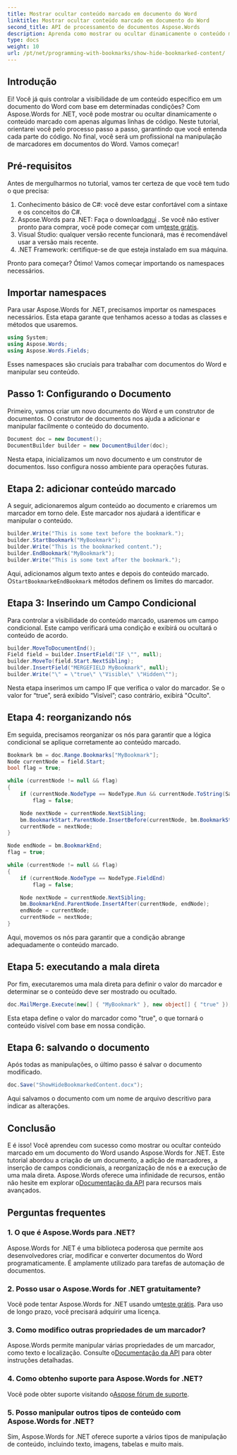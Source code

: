 ```yaml
---
title: Mostrar ocultar conteúdo marcado em documento do Word
linktitle: Mostrar ocultar conteúdo marcado em documento do Word
second_title: API de processamento de documentos Aspose.Words
description: Aprenda como mostrar ou ocultar dinamicamente o conteúdo marcado em documentos do Word usando Aspose.Words for .NET com este guia passo a passo abrangente.
type: docs
weight: 10
url: /pt/net/programming-with-bookmarks/show-hide-bookmarked-content/
---
```


## Introdução

Ei! Você já quis controlar a visibilidade de um conteúdo específico em um documento do Word com base em determinadas condições? Com Aspose.Words for .NET, você pode mostrar ou ocultar dinamicamente o conteúdo marcado com apenas algumas linhas de código. Neste tutorial, orientarei você pelo processo passo a passo, garantindo que você entenda cada parte do código. No final, você será um profissional na manipulação de marcadores em documentos do Word. Vamos começar!

## Pré-requisitos

Antes de mergulharmos no tutorial, vamos ter certeza de que você tem tudo o que precisa:

1. Conhecimento básico de C#: você deve estar confortável com a sintaxe e os conceitos do C#.
2.  Aspose.Words para .NET: Faça o download[aqui](https://releases.aspose.com/words/net/) . Se você não estiver pronto para comprar, você pode começar com um[teste grátis](https://releases.aspose.com/).
3. Visual Studio: qualquer versão recente funcionará, mas é recomendável usar a versão mais recente.
4. .NET Framework: certifique-se de que esteja instalado em sua máquina.

Pronto para começar? Ótimo! Vamos começar importando os namespaces necessários.

## Importar namespaces

Para usar Aspose.Words for .NET, precisamos importar os namespaces necessários. Esta etapa garante que tenhamos acesso a todas as classes e métodos que usaremos.

```csharp
using System;
using Aspose.Words;
using Aspose.Words.Fields;
```

Esses namespaces são cruciais para trabalhar com documentos do Word e manipular seu conteúdo.

## Passo 1: Configurando o Documento

Primeiro, vamos criar um novo documento do Word e um construtor de documentos. O construtor de documentos nos ajuda a adicionar e manipular facilmente o conteúdo do documento.

```csharp
Document doc = new Document();
DocumentBuilder builder = new DocumentBuilder(doc);
```

Nesta etapa, inicializamos um novo documento e um construtor de documentos. Isso configura nosso ambiente para operações futuras.

## Etapa 2: adicionar conteúdo marcado

A seguir, adicionaremos algum conteúdo ao documento e criaremos um marcador em torno dele. Este marcador nos ajudará a identificar e manipular o conteúdo.

```csharp
builder.Write("This is some text before the bookmark.");
builder.StartBookmark("MyBookmark");
builder.Write("This is the bookmarked content.");
builder.EndBookmark("MyBookmark");
builder.Write("This is some text after the bookmark.");
```

 Aqui, adicionamos algum texto antes e depois do conteúdo marcado. O`StartBookmark`e`EndBookmark` métodos definem os limites do marcador.

## Etapa 3: Inserindo um Campo Condicional

Para controlar a visibilidade do conteúdo marcado, usaremos um campo condicional. Este campo verificará uma condição e exibirá ou ocultará o conteúdo de acordo.

```csharp
builder.MoveToDocumentEnd();
Field field = builder.InsertField("IF \"", null);
builder.MoveTo(field.Start.NextSibling);
builder.InsertField("MERGEFIELD MyBookmark", null);
builder.Write("\" = \"true\" \"Visible\" \"Hidden\"");
```

Nesta etapa inserimos um campo IF que verifica o valor do marcador. Se o valor for “true”, será exibido “Visível”; caso contrário, exibirá "Oculto".

## Etapa 4: reorganizando nós

Em seguida, precisamos reorganizar os nós para garantir que a lógica condicional se aplique corretamente ao conteúdo marcado.

```csharp
Bookmark bm = doc.Range.Bookmarks["MyBookmark"];
Node currentNode = field.Start;
bool flag = true;

while (currentNode != null && flag)
{
    if (currentNode.NodeType == NodeType.Run && currentNode.ToString(SaveFormat.Text).Trim() == "\"")
        flag = false;

    Node nextNode = currentNode.NextSibling;
    bm.BookmarkStart.ParentNode.InsertBefore(currentNode, bm.BookmarkStart);
    currentNode = nextNode;
}

Node endNode = bm.BookmarkEnd;
flag = true;

while (currentNode != null && flag)
{
    if (currentNode.NodeType == NodeType.FieldEnd)
        flag = false;

    Node nextNode = currentNode.NextSibling;
    bm.BookmarkEnd.ParentNode.InsertAfter(currentNode, endNode);
    endNode = currentNode;
    currentNode = nextNode;
}
```

Aqui, movemos os nós para garantir que a condição abrange adequadamente o conteúdo marcado.

## Etapa 5: executando a mala direta

Por fim, executaremos uma mala direta para definir o valor do marcador e determinar se o conteúdo deve ser mostrado ou ocultado.

```csharp
doc.MailMerge.Execute(new[] { "MyBookmark" }, new object[] { "true" });
```

Esta etapa define o valor do marcador como "true", o que tornará o conteúdo visível com base em nossa condição.

## Etapa 6: salvando o documento

Após todas as manipulações, o último passo é salvar o documento modificado.

```csharp
doc.Save("ShowHideBookmarkedContent.docx");
```

Aqui salvamos o documento com um nome de arquivo descritivo para indicar as alterações.

## Conclusão

 E é isso! Você aprendeu com sucesso como mostrar ou ocultar conteúdo marcado em um documento do Word usando Aspose.Words for .NET. Este tutorial abordou a criação de um documento, a adição de marcadores, a inserção de campos condicionais, a reorganização de nós e a execução de uma mala direta. Aspose.Words oferece uma infinidade de recursos, então não hesite em explorar o[Documentação da API](https://reference.aspose.com/words/net/) para recursos mais avançados.

## Perguntas frequentes

### 1. O que é Aspose.Words para .NET?

Aspose.Words for .NET é uma biblioteca poderosa que permite aos desenvolvedores criar, modificar e converter documentos do Word programaticamente. É amplamente utilizado para tarefas de automação de documentos.

### 2. Posso usar o Aspose.Words for .NET gratuitamente?

 Você pode tentar Aspose.Words for .NET usando um[teste grátis](https://releases.aspose.com/). Para uso de longo prazo, você precisará adquirir uma licença.

### 3. Como modifico outras propriedades de um marcador?

 Aspose.Words permite manipular várias propriedades de um marcador, como texto e localização. Consulte o[Documentação da API](https://reference.aspose.com/words/net/) para obter instruções detalhadas.

### 4. Como obtenho suporte para Aspose.Words for .NET?

Você pode obter suporte visitando o[Aspose fórum de suporte](https://forum.aspose.com/c/words/8).

### 5. Posso manipular outros tipos de conteúdo com Aspose.Words for .NET?

Sim, Aspose.Words for .NET oferece suporte a vários tipos de manipulação de conteúdo, incluindo texto, imagens, tabelas e muito mais.